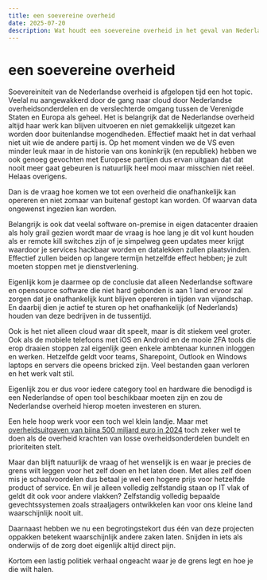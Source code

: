 ```yaml
---
title: een soevereine overheid
date: 2025-07-20
description: Wat houdt een soevereine overheid in het geval van Nederland in en wat is de noodzaak hiervan? 
---
```


# een soevereine overheid

Soevereiniteit van de Nederlandse overheid is afgelopen tijd een hot topic. 
Veelal nu aangewakkerd door de gang naar cloud door Nederlandse overheidsonderdelen en de verslechterde omgang tussen de Verenigde Staten en Europa als geheel. 
Het is belangrijk dat de Nederlandse overheid altijd haar werk kan blijven uitvoeren en niet gemakkelijk uitgezet kan worden door buitenlandse mogendheden. 
Effectief maakt het in dat verhaal niet uit wie de andere partij is. 
Op het moment vinden we de VS even minder leuk maar in de historie van ons koninkrijk (en republiek) hebben we ook genoeg gevochten met Europese partijen dus ervan uitgaan dat dat nooit meer gaat gebeuren is natuurlijk heel mooi maar misschien niet reëel. 
Helaas overigens. 

Dan is de vraag hoe komen we tot een overheid die onafhankelijk kan opereren en niet zomaar van buitenaf gestopt kan worden. 
Of waarvan data ongewenst ingezien kan worden.

Belangrijk is ook dat veelal software on-premise in eigen datacenter draaien als holy grail gezien wordt maar de vraag is hoe lang je dit vol kunt houden als er remote kill switches zijn of je simpelweg geen updates meer krijgt waardoor je services hackbaar worden en datalekken zullen plaatsvinden. 
Effectief zullen beiden op langere termijn hetzelfde effect hebben; je zult moeten stoppen met je dienstverlening. 

Eigenlijk kom je daarmee op de conclusie dat alleen Nederlandse software en opensource software die niet hard gebonden is aan 1 land ervoor zal zorgen dat je onafhankelijk kunt blijven opereren in tijden van vijandschap. 
En daarbij dien je actief te sturen op het onafhankelijk (of Nederlands) houden van deze bedrijven in de tussentijd. 

Ook is het niet alleen cloud waar dit speelt, maar is dit stiekem veel groter. 
Ook als de mobiele telefoons met iOS en Android en de mooie 2FA tools die erop draaien stoppen zal eigenlijk geen enkele ambtenaar kunnen inloggen en werken. 
Hetzelfde geldt voor teams, Sharepoint, Outlook en Windows laptops en servers die opeens bricked zijn. 
Veel bestanden gaan verloren en het werk valt stil.  

Eigenlijk zou er dus voor iedere category tool en hardware die benodigd is een Nederlandse of open tool beschikbaar moeten zijn en zou de Nederlandse overheid hierop moeten investeren en sturen. 

Een hele hoop werk voor een toch wel klein landje. Maar met [overheidsuitgaven van bijna 500 miljard euro in 2024](https://www.cbs.nl/nl-nl/cijfers/detail/85968NED) toch zeker wel te doen als de overheid krachten van losse overheidsonderdelen bundelt en prioriteiten stelt.

Maar dan blijft natuurlijk de vraag of het wenselijk is en waar je precies de grens wilt leggen voor het zelf doen en het laten doen. 
Met alles zelf doen mis je schaalvoordelen dus betaal je wel een hogere prijs voor hetzelfde product of service. 
En wil je alleen volledig zelfstandig staan op IT vlak of geldt dit ook voor andere vlakken? 
Zelfstandig volledig bepaalde gevechtssystemen zoals straaljagers ontwikkelen kan voor ons kleine land waarschijnlijk nooit uit. 

Daarnaast hebben we nu een begrotingstekort dus één van deze projecten oppakken betekent waarschijnlijk andere zaken laten. 
Snijden in iets als onderwijs of de zorg doet eigenlijk altijd direct pijn. 

Kortom een lastig politiek verhaal ongeacht waar je de grens legt en hoe je die wilt halen. 
